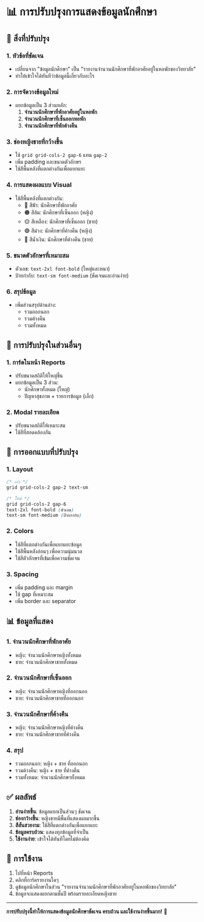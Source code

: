 # 📊 การปรับปรุงการแสดงข้อมูลนักศึกษา

## 🎯 สิ่งที่ปรับปรุง

### 1. **หัวข้อที่ชัดเจน**
- เปลี่ยนจาก "ข้อมูลนักศึกษา" เป็น "รายงานจำนวนนักศึกษาที่พักอาศัยอยู่ในหอพักของวิทยาลัย"
- ทำให้เข้าใจได้ทันทีว่าข้อมูลนี้เกี่ยวกับอะไร

### 2. **การจัดวางข้อมูลใหม่**
- แยกข้อมูลเป็น 3 ส่วนหลัก:
  1. **จำนวนนักศึกษาที่พักอาศัยอยู่ในหอพัก**
  2. **จำนวนนักศึกษาที่เซ็นออกหอพัก**
  3. **จำนวนนักศึกษาที่พักค้างคืน**

### 3. **ช่องหญิงชายที่กว้างขึ้น**
- ใช้ `grid grid-cols-2 gap-6` แทน `gap-2`
- เพิ่ม padding และขนาดตัวอักษร
- ใช้สีพื้นหลังที่แตกต่างกันเพื่อแยกแยะ

### 4. **การแสดงผลแบบ Visual**
- ใช้สีพื้นหลังที่แตกต่างกัน:
  - 🔵 สีฟ้า: นักศึกษาที่พักอาศัย
  - 🟠 สีส้ม: นักศึกษาที่เซ็นออก (หญิง)
  - 🟡 สีเหลือง: นักศึกษาที่เซ็นออก (ชาย)
  - 🟣 สีม่วง: นักศึกษาที่ค้างคืน (หญิง)
  - 🔷 สีน้ำเงิน: นักศึกษาที่ค้างคืน (ชาย)

### 5. **ขนาดตัวอักษรที่เหมาะสม**
- ตัวเลข: `text-2xl font-bold` (ใหญ่และหนา)
- ป้ายกำกับ: `text-sm font-medium` (ชัดเจนและอ่านง่าย)

### 6. **สรุปข้อมูล**
- เพิ่มส่วนสรุปด้านล่าง:
  - รวมออกนอก
  - รวมค้างคืน
  - รวมทั้งหมด

## 📱 การปรับปรุงในส่วนอื่นๆ

### 1. **การ์ดในหน้า Reports**
- ปรับขนาดสถิติให้ใหญ่ขึ้น
- แยกข้อมูลเป็น 3 ส่วน:
  - นักศึกษาทั้งหมด (ใหญ่)
  - ปัญหาสุขภาพ + รายการข้อมูล (เล็ก)

### 2. **Modal รายละเอียด**
- ปรับขนาดสถิติให้เหมาะสม
- ใช้สีที่สอดคล้องกัน

## 🎨 การออกแบบที่ปรับปรุง

### 1. **Layout**
```css
/* เก่า */
grid grid-cols-2 gap-2 text-sm

/* ใหม่ */
grid grid-cols-2 gap-6
text-2xl font-bold (ตัวเลข)
text-sm font-medium (ป้ายกำกับ)
```

### 2. **Colors**
- ใช้สีที่แตกต่างกันเพื่อแยกแยะข้อมูล
- ใช้สีพื้นหลังอ่อนๆ เพื่อความนุ่มนวล
- ใช้สีตัวอักษรที่เข้มเพื่อความชัดเจน

### 3. **Spacing**
- เพิ่ม padding และ margin
- ใช้ gap ที่เหมาะสม
- เพิ่ม border และ separator

## 📊 ข้อมูลที่แสดง

### 1. **จำนวนนักศึกษาที่พักอาศัย**
- หญิง: จำนวนนักศึกษาหญิงทั้งหมด
- ชาย: จำนวนนักศึกษาชายทั้งหมด

### 2. **จำนวนนักศึกษาที่เซ็นออก**
- หญิง: จำนวนนักศึกษาหญิงที่ออกนอก
- ชาย: จำนวนนักศึกษาชายที่ออกนอก

### 3. **จำนวนนักศึกษาที่ค้างคืน**
- หญิง: จำนวนนักศึกษาหญิงที่ค้างคืน
- ชาย: จำนวนนักศึกษาชายที่ค้างคืน

### 4. **สรุป**
- รวมออกนอก: หญิง + ชาย ที่ออกนอก
- รวมค้างคืน: หญิง + ชาย ที่ค้างคืน
- รวมทั้งหมด: จำนวนนักศึกษาทั้งหมด

## ✅ ผลลัพธ์

1. **อ่านง่ายขึ้น**: ข้อมูลแยกเป็นส่วนๆ ชัดเจน
2. **ช่องกว้างขึ้น**: หญิงชายมีพื้นที่แสดงผลมากขึ้น
3. **สีสันสวยงาม**: ใช้สีที่แตกต่างกันเพื่อแยกแยะ
4. **ข้อมูลครบถ้วน**: แสดงทุกข้อมูลที่จำเป็น
5. **ใช้งานง่าย**: เข้าใจได้ทันทีโดยไม่ต้องคิด

## 🚀 การใช้งาน

1. ไปที่หน้า Reports
2. คลิกที่การ์ดรายงานใดๆ
3. ดูข้อมูลนักศึกษาในส่วน "รายงานจำนวนนักศึกษาที่พักอาศัยอยู่ในหอพักของวิทยาลัย"
4. ข้อมูลจะแสดงแยกตามชั้นปี พร้อมรายละเอียดหญิงชาย

---

**การปรับปรุงนี้ทำให้การแสดงข้อมูลนักศึกษาชัดเจน ครบถ้วน และใช้งานง่ายขึ้นมาก!** 🎉 